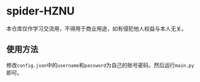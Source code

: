# spider-HZNU
本仓库仅作学习交流用，不得用于商业用途，如有侵犯他人权益与本人无关。
## 使用方法
修改`config.json`中的`username`和`password`为自己的账号密码，然后运行`main.py`即可。